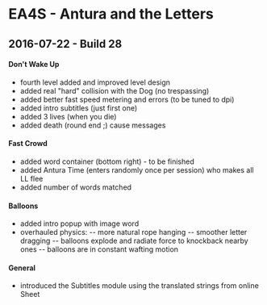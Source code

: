 EA4S - Antura and the Letters
=================


## 2016-07-22 - Build 28 ##

#### Don't Wake Up ####

- fourth level added and improved level design
- added real "hard" collision with the Dog (no trespassing)
- added better fast speed metering and errors (to be tuned to dpi)
- added intro subtitles (just first one)
- added 3 lives (when you die)
- added death (round end ;) cause messages

#### Fast Crowd ####

- added word container (bottom right) - to be finished
- added Antura Time (enters randomly once per session) who makes all LL flee
- added number of words matched

#### Balloons ####

- added intro popup with image word
- overhauled physics: 
-- more natural rope hanging
-- smoother letter dragging
-- balloons explode and radiate force to knockback nearby ones
-- balloons are in constant wafting motion


#### General ####

- introduced the Subtitles module using the translated strings from online Sheet


